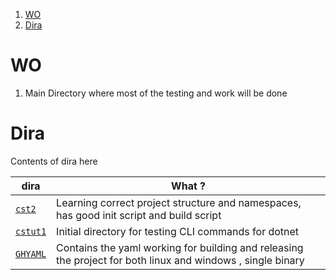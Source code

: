 
1. [WO](#wo)
2. [Dira](#dira)


# WO 

1. Main Directory where most of the testing and work will be done

# Dira 

Contents of dira here 

dira | What ?
--- | --- 
[`cst2`](./cst2/) | Learning correct project structure and namespaces, has good init script and build script
[`cstut1`](./cstut1/) | Initial directory for testing CLI commands for dotnet 
[`GHYAML`](./GHYAML/) | Contains the yaml working for building and releasing the project for both linux and windows , single binary



